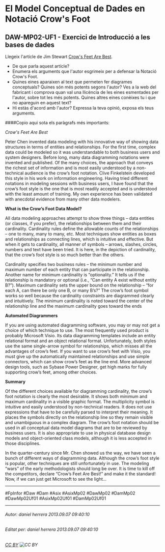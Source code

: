 # El Model Conceptual de Dades en Notació Crow's Foot
## DAW-MP02-UF1 - Exercici de Introducció a les bases de dades
Llegeix l'artícle de Jim Stewart [Crow's Feet Are Best](http://www.tdan.com/view-articles/7474). 

* De que parla aquest artícle?
* Enumera els arguments que l'autor esgrimeix per a defensar la Notació Crow's Foot. 
* Quines eines aparaixen al text que permeten fer diagrames conceptuals? Quines són més potents segons l'autor? Ves a la web del fabricant i comprova quan val una llicència de les eines esmentades per l'autor, sobre tot les més potents. Quines altres eines conèixes tu i que no apareguin en aquest text?
* Hi estàs d'acord amb l'autor? Expressa la teva opinió, exposa els teus arguments.

####Copio aqui sota els paràgrafs més importants:

*Crow's Feet Are Best*

Peter Chen invented data modeling with his innovative way of showing data structures in terms of entities and relationships. For the first time, complex data could be modeled so it was understandable to both business users and system designers. Before long, many data diagramming notations were invented and published. Of the many choices, the approach that conveys the richest set of information and is most easily understood by a non-technical audience is the crow’s foot notation. Clive Finkelstein developed this style in his work on information engineering. Having tried different notations in modeling sessions with business users, I have found that the crow’s foot style is the one that is most readily accepted and is understood with the least amount of training. My own experience has been validated with anecdotal evidence from many other data modelers.

**What is the Crow’s Foot Data Model?**

All data modeling approaches attempt to show three things – data entities (or classes, if you prefer), the relationships between them and their cardinality. Cardinality rules define the allowable counts of the relationships – one to many, many to many, etc. Most techniques show entities as boxes and relationships as connecting lines, which is intuitive and effective. But when it gets to cardinality, all manner of symbols – arrows, slashes, circles, numbers and text have been tried. It is here, in the depiction of cardinality, that the crow’s foot style is so much better than the others.

Cardinality specifies two business rules – the minimum number and maximum number of each entity that can participate in the relationship. Another name for minimum cardinality is “optionality.” It tells us if the relationship is mandatory or optional (i.e., “Can entity A exist without entity B?”). Maximum cardinality sets the upper bound on the relationship – “for each A, can there be only one B, or many B’s?” The crow’s foot symbol works so well because the cardinality constraints are diagrammed clearly and intuitively. The minimum cardinality is noted toward the center of the relationship line and the maximum cardinality goes toward the ends

**Automated Diagrammers**

If you are using automated diagramming software, you may or may not get a choice of which technique to use. The most frequently used product is probably Microsoft Visio. Its data diagramming templates include an entity relational format and an object relational format. Unfortunately, both styles use the same single-arrow symbol for relationships, which misses all the advantages of crow’s feet. If you want to use crow’s feet with Visio, you must give up the automatically maintained relationships and use simple connectors, which can show crow’s feet as the line end. More advanced design tools, such as Sybase Power Designer, get high marks for fully supporting crow’s feet, among other choices.

**Summary**

Of the different choices available for diagramming cardinality, the crow’s foot notation is clearly the most desirable. It shows both minimum and maximum cardinality in a visible graphic format. The multiplicity symbol is intuitive and easily understood by non-technical readers. It does not use expressions that have to be carefully parsed to interpret their meaning. It places the symbols directly on the relationship line so they remain visible and unambiguous in a complex diagram. The crow’s foot notation should be used in all conceptual data model diagrams that are to be reviewed by business users. It is also appropriate to use in physical database design models and object-oriented class models, although it is less accepted in those disciplines.

In the quarter-century since Mr. Chen showed us the way, we have seen a bunch of different ways of diagramming data. Although the crow’s foot style is popular, other techniques are still unfortunately in use. The modeling “wars” of the early methodologists should long be over. It is time to kill off the competitors, declare “Crow’s Feet Are Best!” and make it the standard! Now, if we can just get Microsoft to see the light...

---

#FpInfor #Daw #Dam #Asix #AsixMp02 #DawMp02 #DamMp02 #DawMp02Uf01 #AsixMp02Uf01 #DamMp02Uf01

---

###### Autor: daniel herrera 2013.09.07 09:40:10
###### Editat per: daniel herrera 2013.09.07 09:40:10
###### [CC BY](https://creativecommons.org/licenses/by/4.0/) ![CC BY](https://licensebuttons.net/l/by/3.0/80x15.png)
